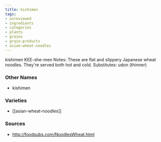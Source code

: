 ```yaml
---
title: kishimen
tags:
- unreviewed
- ingredients
- categories
- plants
- grains
- grain-products
- asian-wheat-noodles
---
```

kishimen KEE-she-men Notes: These are flat and slippery Japanese wheat noodles. They're served both hot and cold. Substitutes: udon (thinner)

### Other Names

* kishimen

### Varieties

* [[asian-wheat-noodles]]

### Sources
* http://foodsubs.com/NoodlesWheat.html
